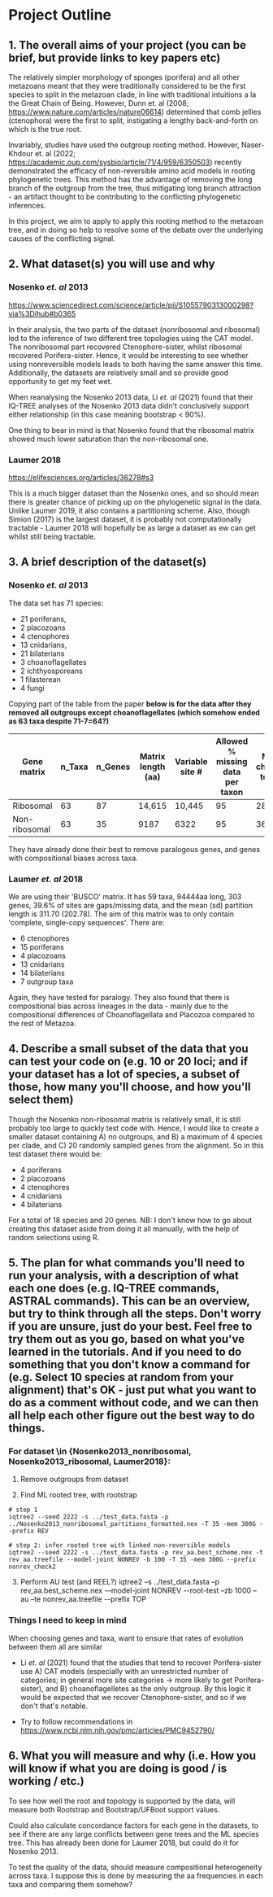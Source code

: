 # Project Outline

## 1. The overall aims of your project (you can be brief, but provide links to key papers etc)
  
The relatively simpler morphology of sponges (porifera) and all other metazoans meant that they were traditionally considered to be the first species to split in the metazoan clade, in line with traditional intuitions a la the Great Chain of Being. However, Dunn et. al (2008; https://www.nature.com/articles/nature06614) determined that comb jellies (ctenophora) were the first to split, instigating a lengthy back-and-forth on which is the true root.

Invariably, studies have used the outgroup rooting method. However, Naser-Khdour et. al (2022; https://academic.oup.com/sysbio/article/71/4/959/6350503) recently demonstrated the efficacy of non-reversible amino acid models in rooting phylogenetic trees. This method has the advantage of removing the long branch of the outgroup from the tree, thus mitigating long branch attraction - an artifact thought to be contributing to the conflicting phylogenetic inferences. 

In this project, we aim to apply to apply this rooting method to the metazoan tree, and in doing so help to resolve some of the debate over the underlying causes of the conflicting signal.


## 2. What dataset(s) you will use and why

### Nosenko *et. al* 2013 
https://www.sciencedirect.com/science/article/pii/S1055790313000298?via%3Dihub#b0365

In their analysis, the two parts of the dataset (nonribosomal and ribosomal) led to the inference of two different tree topologies using the CAT model. The nonribosomal part recovered Ctenophore-sister, whilst ribosomal recovered Porifera-sister. Hence, it would be interesting to see whether using nonreversible models leads to both having the same answer this time. Additionally, the datasets are relatively small and so provide good opportunity to get my feet wet.

When reanalysing the Nosenko 2013 data, Li *et. al* (2021) found that their IQ-TREE analyses of the Nosenko 2013 data didn't conclusively support either relationship (in this case meaning bootstrap < 90%).

One thing to bear in mind is that Nosenko found that the ribosomal matrix showed much lower saturation than the non-ribosomal one.

### Laumer 2018
https://elifesciences.org/articles/36278#s3

This is a much bigger dataset than the Nosenko ones, and so should mean there is greater chance of picking up on the phylogenetic signal in the data. 
Unlike Laumer 2019, it also contains a partitioning scheme. Also, though Simion (2017) is the largest dataset, it is probably not computationally tractable - Laumer 2018 will hopefully be as large a dataset as ew can get whilst still being tractable.
## 3. A brief description of the dataset(s)

### Nosenko *et. al* 2013 

The data set has 71 species:
- 21 poriferans, 
- 2 placozoans
- 4 ctenophores
- 13 cnidarians,
- 21 bilaterians
- 3 choanoflagellates
- 2 ichthyosporeans
- 1 filasterean
- 4 fungi

Copying part of the table from the paper **below is for the data after they removed all outgroups except choanoflagellates (which somehow ended as 63 taxa despite 71-7=64?)**

| Gene matrix | n_Taxa | n_Genes | Matrix length (aa) | Variable site # | Allowed % missing data per taxon | Missing characters total (%) |
|-------------|---------|--------|--------------------|-----------------|----------------------------------|------------------------------|
| Ribosomal   | 63      | 87     | 14,615             | 10,445          | 95                               | 28                           |
| Non-ribosomal | 63	| 35	| 9187	| 6322	| 95	| 36 |

They have already done their best to remove paralogous genes, and genes with compositional biases across taxa.

### Laumer *et. al* 2018

We are using their 'BUSCO' matrix. It has 59 taxa, 94444aa long, 303 genes, 39.6% of sites are gaps/missing data, and the mean (sd) partition length is 311.70 (202.78). The aim of this matrix was to only contain 'complete, single-copy sequences'. There are:

-  6 ctenophores
- 15 poriferans
- 4 placozoans
- 13 cnidarians
- 14 bilaterians
- 7 outgroup taxa

Again, they have tested for paralogy. They also found that there is compositional bias across lineages in the data - mainly due to the compositional differences of Choanoflagellata and Placozoa compared to the rest of Metazoa.

## 4. Describe a small subset of the data that you can test your code on (e.g. 10 or 20 loci; and if your dataset has a lot of species, a subset of those, how many you'll choose, and how you'll select them)

Though the Nosenko non-ribosomal matrix is relatively small, it is still probably too large to quickly test code with. Hence, I would like to create a smaller dataset containing A) no outgroups, and B) a maximum of 4 species per clade, and C) 20 randomly sampled genes from the alignment. So in this test dataset there would be:

- 4 poriferans 
- 2 placozoans
- 4 ctenophores
- 4 cnidarians
- 4 bilaterians

For a total of 18 species and 20 genes. NB: I don't know how to go about creating this dataset aside from doing it all manually, with the help of random selections using R.


## 5. The plan for what commands you'll need to run your analysis, with a description of what each one does (e.g. IQ-TREE commands, ASTRAL commands). This can be an overview, but try to think through all the steps. Don't worry if you are unsure, just do your best. Feel free to try them out as you go, based on what you've learned in the tutorials. And if you need to do something that you don't know a command for (e.g. Select 10 species at random from your alignment) that's OK - just put what you want to do as a comment without code, and we can then all help each other figure out the best way to do things.


### For dataset \in {Nosenko2013_nonribosomal, Nosenko2013_ribosomal, Laumer2018}:

1. Remove outgroups from dataset

2. Find ML rooted tree, with rootstrap

```
# step 1
iqtree2 --seed 2222 -s ../test_data.fasta -p ../Nosenko2013_nonribosomal_partitions_formatted.nex -T 35 -mem 300G --prefix REV

# step 2: infer rooted tree with linked non-reversible models
iqtree2 --seed 2222 -s ../test_data.fasta -p rev_aa.best_scheme.nex -t rev_aa.treefile --model-joint NONREV -b 100 -T 35 -mem 300G --prefix nonrev_check2

```

3. Perform AU test (and REEL?)
iqtree2 –s ../test_data.fasta –p rev_aa.best_scheme.nex -–model-joint NONREV --root-test –zb 1000 –au –te nonrev_aa.treefile --prefix TOP


### Things I need to keep in mind

When choosing genes and taxa, want to ensure that rates of evolution between them all are similar

- Li *et. al* (2021) found that the studies that tend to recover Porifera-sister use A) CAT models (especially with an unrestricted number of categories; in general more site categories -> more likely to get Porifera-sister), and B) choanoflagelletes as the only outgroup. By this logic it would be expected that we recover Ctenophore-sister, and so if we don't that's notable.

- Try to follow recommendations in https://www.ncbi.nlm.nih.gov/pmc/articles/PMC9452790/


## 6. What you will measure and why (i.e. How you will know if what you are doing is good / is working / etc.)

To see how well the root and topology is supported by the data, will measure both Rootstrap and Bootstrap/UFBoot support values.

Could also calculate concordance factors for each gene in the datasets, to see if there are any large conflicts between gene trees and the ML species tree. This has already been done for Laumer 2018, but could do it for Nosenko 2013.

To test the quality of the data, should measure compositional heterogeneity across taxa. I suppose this is done by measuring the aa frequencies in each taxa and comparing them somehow?



	

